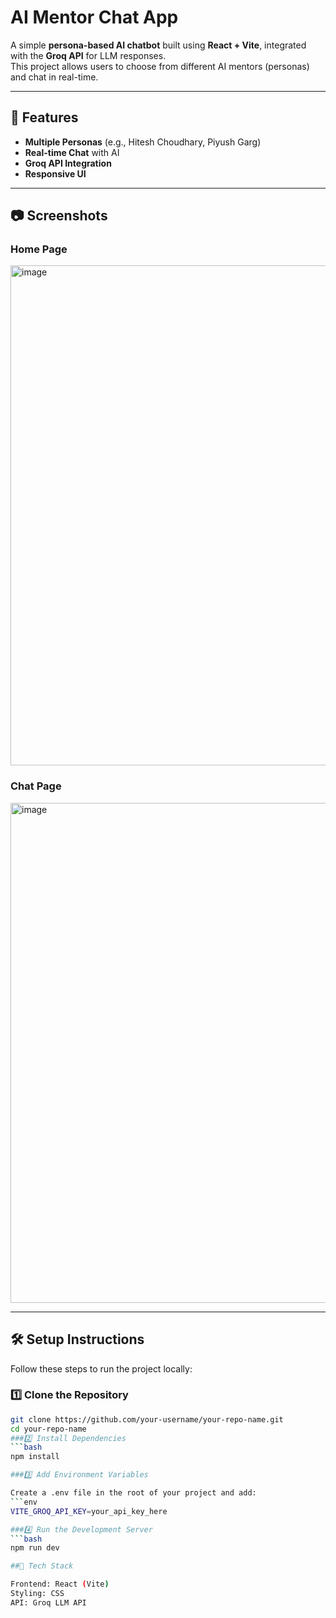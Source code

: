 # AI Mentor Chat App

A simple **persona-based AI chatbot** built using **React + Vite**, integrated with the **Groq API** for LLM responses.  
This project allows users to choose from different AI mentors (personas) and chat in real-time.

---

## 🚀 Features
- **Multiple Personas** (e.g., Hitesh Choudhary, Piyush Garg)
- **Real-time Chat** with AI
- **Groq API Integration**
- **Responsive UI**

---

## 📷 Screenshots

### Home Page
<img width="1280" height="800" alt="image" src="https://github.com/user-attachments/assets/3723a7c3-5619-4b63-b50f-f5549b727bd2" />


### Chat Page
<img width="1280" height="800" alt="image" src="https://github.com/user-attachments/assets/d3c2d9f0-0de0-4716-9a85-2ac0bfba6c70" />

---

## 🛠️ Setup Instructions

Follow these steps to run the project locally:

### 1️⃣ Clone the Repository
```bash
git clone https://github.com/your-username/your-repo-name.git
cd your-repo-name
###2️⃣ Install Dependencies
```bash
npm install

###3️⃣ Add Environment Variables

Create a .env file in the root of your project and add:
```env
VITE_GROQ_API_KEY=your_api_key_here

###4️⃣ Run the Development Server
```bash
npm run dev

##📄 Tech Stack

Frontend: React (Vite)
Styling: CSS
API: Groq LLM API

